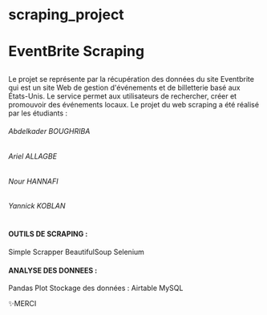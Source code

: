 # scraping_project
# EventBrite Scraping
## 
Le projet se représente par la récupération des données du site Eventbrite qui est un site Web de gestion d'événements et de billetterie basé aux États-Unis. Le service permet aux utilisateurs de rechercher, créer et promouvoir des événements locaux. Le projet du web scraping a été réalisé par les étudiants :

###### Abdelkader BOUGHRIBA
###### Ariel ALLAGBE
###### Nour HANNAFI
###### Yannick KOBLAN

#
#### OUTILS DE SCRAPING :
Simple Scrapper
BeautifulSoup
Selenium

#### ANALYSE DES DONNEES :
Pandas
Plot
Stockage des données : 
Airtable
MySQL




 ✨MERCI
